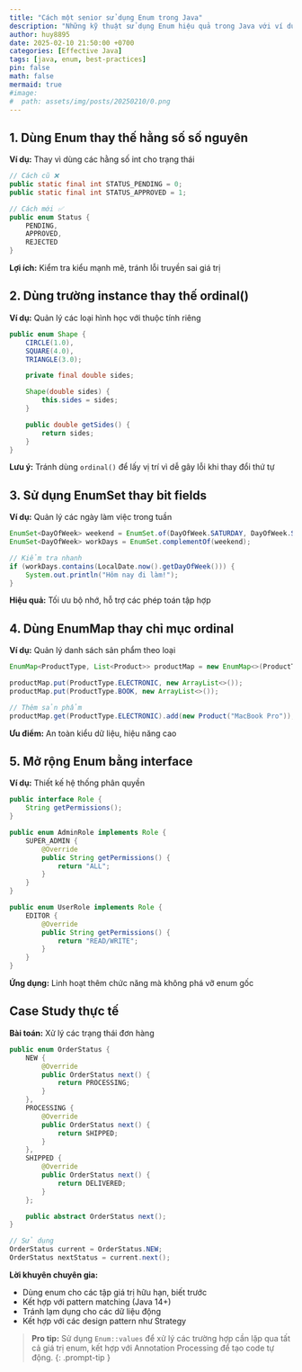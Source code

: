 ```yaml
---
title: "Cách một senior sử dụng Enum trong Java"
description: "Những kỹ thuật sử dụng Enum hiệu quả trong Java với ví dụ thực tế"
author: huy8895
date: 2025-02-10 21:50:00 +0700
categories: [Effective Java]
tags: [java, enum, best-practices]
pin: false
math: false
mermaid: true
#image:
#  path: assets/img/posts/20250210/0.png
---
```


## 1. Dùng Enum thay thế hằng số số nguyên
**Ví dụ:** Thay vì dùng các hằng số int cho trạng thái
```java
// Cách cũ ❌
public static final int STATUS_PENDING = 0;
public static final int STATUS_APPROVED = 1;

// Cách mới ✅
public enum Status {
    PENDING, 
    APPROVED, 
    REJECTED
}
```
**Lợi ích:** Kiểm tra kiểu mạnh mẽ, tránh lỗi truyền sai giá trị

## 2. Dùng trường instance thay thế ordinal()
**Ví dụ:** Quản lý các loại hình học với thuộc tính riêng
```java
public enum Shape {
    CIRCLE(1.0), 
    SQUARE(4.0), 
    TRIANGLE(3.0);

    private final double sides;

    Shape(double sides) {
        this.sides = sides;
    }

    public double getSides() {
        return sides;
    }
}
```
**Lưu ý:** Tránh dùng `ordinal()` để lấy vị trí vì dễ gây lỗi khi thay đổi thứ tự

## 3. Sử dụng EnumSet thay bit fields
**Ví dụ:** Quản lý các ngày làm việc trong tuần
```java
EnumSet<DayOfWeek> weekend = EnumSet.of(DayOfWeek.SATURDAY, DayOfWeek.SUNDAY);
EnumSet<DayOfWeek> workDays = EnumSet.complementOf(weekend);

// Kiểm tra nhanh
if (workDays.contains(LocalDate.now().getDayOfWeek())) {
    System.out.println("Hôm nay đi làm!");
}
```
**Hiệu quả:** Tối ưu bộ nhớ, hỗ trợ các phép toán tập hợp

## 4. Dùng EnumMap thay chỉ mục ordinal
**Ví dụ:** Quản lý danh sách sản phẩm theo loại
```java
EnumMap<ProductType, List<Product>> productMap = new EnumMap<>(ProductType.class);

productMap.put(ProductType.ELECTRONIC, new ArrayList<>());
productMap.put(ProductType.BOOK, new ArrayList<>());

// Thêm sản phẩm
productMap.get(ProductType.ELECTRONIC).add(new Product("MacBook Pro"));
```
**Ưu điểm:** An toàn kiểu dữ liệu, hiệu năng cao

## 5. Mở rộng Enum bằng interface
**Ví dụ:** Thiết kế hệ thống phân quyền
```java
public interface Role {
    String getPermissions();
}

public enum AdminRole implements Role {
    SUPER_ADMIN {
        @Override
        public String getPermissions() {
            return "ALL";
        }
    }
}

public enum UserRole implements Role {
    EDITOR {
        @Override
        public String getPermissions() {
            return "READ/WRITE";
        }
    }
}
```
**Ứng dụng:** Linh hoạt thêm chức năng mà không phá vỡ enum gốc

## Case Study thực tế
**Bài toán:** Xử lý các trạng thái đơn hàng
```java
public enum OrderStatus {
    NEW {
        @Override
        public OrderStatus next() {
            return PROCESSING;
        }
    },
    PROCESSING {
        @Override
        public OrderStatus next() {
            return SHIPPED;
        }
    },
    SHIPPED {
        @Override
        public OrderStatus next() {
            return DELIVERED;
        }
    };

    public abstract OrderStatus next();
}

// Sử dụng
OrderStatus current = OrderStatus.NEW;
OrderStatus nextStatus = current.next();
```

**Lời khuyên chuyên gia:**
- Dùng enum cho các tập giá trị hữu hạn, biết trước
- Kết hợp với pattern matching (Java 14+)
- Tránh lạm dụng cho các dữ liệu động
- Kết hợp với các design pattern như Strategy

> **Pro tip:** Sử dụng `Enum::values` để xử lý các trường hợp cần lặp qua tất cả giá trị enum, kết hợp với Annotation Processing để tạo code tự động.
{: .prompt-tip }
```
